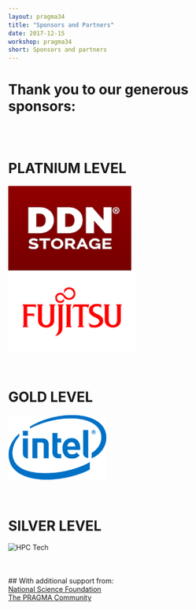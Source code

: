 ```yaml
---
layout: pragma34
title: "Sponsors and Partners"
date: 2017-12-15
workshop: pragma34
short: Sponsors and partners
--- 
```


# Thank you to our generous sponsors:<br>
<br>
<br>

# PLATNIUM LEVEL<br>
<img src="/images/pragma34/DDN-Storage_web.png" alt="DNN" style="width:250px;">
<img src="/images/pragma34/symbol_mark_rgb_red_web.jpg" alt="Fujitsu" style="width:260px;">
<br>
<br>
<br>

# GOLD LEVEL<br>
<img src="/images/pragma34/Intel-logo_web.png" alt="Intel" style="width:200px;">
<br>
<br>
<br>

# SILVER LEVEL<br>
<img src="/images/pragma34/HPCtech-logo_web.png" alt="HPC Tech" style="width:150px;">
<br>
<br>
<br>

<br>
## With additional support from:<br>
<a href="https://www.nsf.gov/" target="_blank">National Science Foundation</a> <br>
<a href="http://www.pragma-grid.net/people/">The PRAGMA Community</a> <br>
